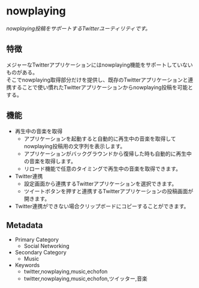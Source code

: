 # nowplaying
*nowplaying投稿をサポートするTwitterユーティリティです。*

## 特徴
メジャーなTwitterアプリケーションにはnowplaying機能をサポートしていないものがある。  
そこでnowplaying取得部分だけを提供し、既存のTwitterアプリケーションと連携することで使い慣れたTwitterアプリケーションからnowplaying投稿を可能とする。

## 機能
* 再生中の音楽を取得
    * アプリケーションを起動すると自動的に再生中の音楽を取得してnowplaying投稿用の文字列を表示します。
    * アプリケーションがバックグラウンドから復帰した時も自動的に再生中の音楽を取得します。
    * リロード機能で任意のタイミングで再生中の音楽を取得できます。
* Twitter連携
    * 設定画面から連携するTwitterアプリケーションを選択できます。
    * ツイートボタンを押すと連携するTwitterアプリケーションの投稿画面が開きます。
* Twitter連携ができない場合クリップボードにコピーすることができます。

## Metadata
+ Primary Category
    + Social Networking
+ Secondary Category
    + Music
+ Keywords
    + twitter,nowplaying,music,echofon
    + twitter,nowplaying,music,echofon,ツイッター,音楽
